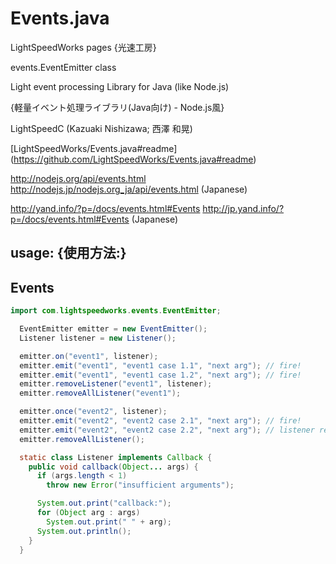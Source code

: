 Events.java
==========================

LightSpeedWorks pages {光速工房}

events.EventEmitter class

Light event processing Library for Java (like Node.js)

{軽量イベント処理ライブラリ(Java向け) - Node.js風}

LightSpeedC (Kazuaki Nishizawa; 西澤 和晃)

[LightSpeedWorks/Events.java#readme] (https://github.com/LightSpeedWorks/Events.java#readme)

http://nodejs.org/api/events.html
http://nodejs.jp/nodejs.org_ja/api/events.html (Japanese)

http://yand.info/?p=/docs/events.html#Events
http://jp.yand.info/?p=/docs/events.html#Events (Japanese)

## usage: {使用方法:}

## Events

``` java
import com.lightspeedworks.events.EventEmitter;

  EventEmitter emitter = new EventEmitter();
  Listener listener = new Listener();

  emitter.on("event1", listener);
  emitter.emit("event1", "event1 case 1.1", "next arg"); // fire!
  emitter.emit("event1", "event1 case 1.2", "next arg"); // fire!
  emitter.removeListener("event1", listener);
  emitter.removeAllListener("event1");

  emitter.once("event2", listener);
  emitter.emit("event2", "event2 case 2.1", "next arg"); // fire!
  emitter.emit("event2", "event2 case 2.2", "next arg"); // listener removed
  emitter.removeAllListener();

  static class Listener implements Callback {
    public void callback(Object... args) {
      if (args.length < 1)
        throw new Error("insufficient arguments");

      System.out.print("callback:");
      for (Object arg : args)
        System.out.print(" " + arg);
      System.out.println();
    }
  }
```
